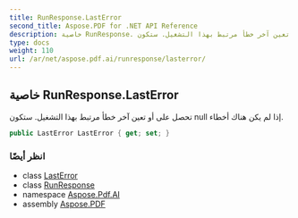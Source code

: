```yaml
---
title: RunResponse.LastError
second_title: Aspose.PDF for .NET API Reference
description: خاصية RunResponse. تحصل على أو تعين آخر خطأ مرتبط بهذا التشغيل. ستكون null إذا لم يكن هناك أخطاء
type: docs
weight: 110
url: /ar/net/aspose.pdf.ai/runresponse/lasterror/
---
```

## خاصية RunResponse.LastError

تحصل على أو تعين آخر خطأ مرتبط بهذا التشغيل. ستكون null إذا لم يكن هناك أخطاء.

```csharp
public LastError LastError { get; set; }
```

### انظر أيضًا

* class [LastError](../../lasterror/)
* class [RunResponse](../)
* namespace [Aspose.Pdf.AI](../../../aspose.pdf.ai/)
* assembly [Aspose.PDF](../../../)